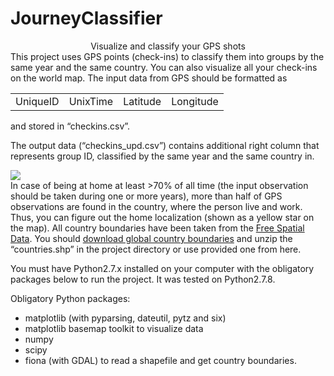 JourneyClassifier
=================
<html>
<head><center>Visualize and classify your GPS shots</center></head>

<body>
This project uses GPS points (check-ins) to classify them into groups by the same year and the same country. You can also visualize all your check-ins on the world map.
The input data from GPS should be formatted as
<table style="width:100%">
  <tr>
    <td>UniqueID</td>
    <td>UnixTime</td>		
    <td>Latitude</td>
    <td>Longitude</td>
  </tr>
</table>
and stored in “checkins.csv”.

The output data (“checkins_upd.csv”) contains additional right column that represents group ID, classified by the same year and the same country in.
<div><img src="https://www.dropbox.com/s/40b59n1qpfmg3i7/output_map.png?dl=1"/></div>
In case of being at home at least >70% of all time (the input observation should be taken during one or more years), more than half of GPS observations are found in the country, where the person live and work. Thus, you can figure out the home localization (shown as a yellow star on the map).
All country boundaries have been taken from the <a href="http://www.diva-gis.org/Data">Free Spatial Data</a>. You should <a href="http://biogeo.ucdavis.edu/data/world/countries_shp.zip">download global country boundaries</a> and unzip the “countries.shp” in the project directory or use provided one from here.

You must have Python2.7.x installed on your computer with the obligatory packages below to run the project. It was tested on Python2.7.8.
<p>Obligatory Python packages:</p>
<ul>
    <li>matplotlib (with pyparsing, dateutil, pytz and six)</li>
	<li>matplotlib basemap toolkit to visualize data</li>
	<li>numpy</li>
	<li>scipy</li>
	<li>fiona (with GDAL) to read a shapefile and get country boundaries.
</ul>
</body>
</html>
